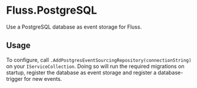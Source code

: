 # Fluss.PostgreSQL

Use a PostgreSQL database as event storage for Fluss.

## Usage

To configure, call `.AddPostgresEventSourcingRepository(connectionString)` on your `IServiceCollection`. Doing so will
run the required migrations on startup, register the database as event storage and register a database-trigger for new
events.
